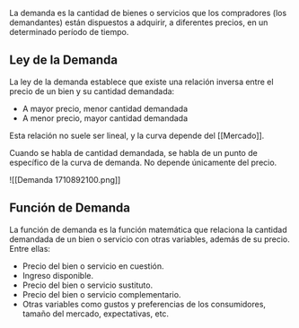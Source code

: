 La demanda es la cantidad de bienes o servicios que los compradores (los demandantes) están dispuestos a adquirir, a diferentes precios, en un determinado período de tiempo.

## Ley de la Demanda

La ley de la demanda establece que existe una relación inversa entre el precio de un bien y su cantidad demandada:

- A mayor precio, menor cantidad demandada
- A menor precio, mayor cantidad demandada

Esta relación no suele ser lineal, y la curva depende del [[Mercado]].

Cuando se habla de cantidad demandada, se habla de un punto de específico de la curva de demanda. No depende únicamente del precio.

![[Demanda 1710892100.png]]

## Función de Demanda

La función de demanda es la función matemática que relaciona la cantidad demandada de un bien o servicio con otras variables, además de su precio. Entre ellas:

- Precio del bien o servicio en cuestión.
- Ingreso disponible.
- Precio del bien o servicio sustituto.
- Precio del bien o servicio complementario.
- Otras variables como gustos y preferencias de los consumidores, tamaño del mercado, expectativas, etc.
